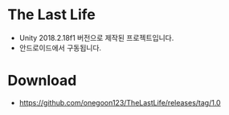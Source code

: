 # The Last Life
+ Unity 2018.2.18f1 버전으로 제작된 프로젝트입니다.
+ 안드로이드에서 구동됩니다.
# Download
+ https://github.com/onegoon123/TheLastLife/releases/tag/1.0
